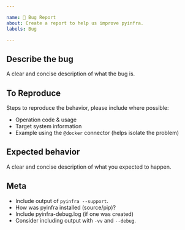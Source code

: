 ```yaml
---

name: 🐛 Bug Report
about: Create a report to help us improve pyinfra.
labels: Bug

---
```


## Describe the bug
A clear and concise description of what the bug is.

## To Reproduce
Steps to reproduce the behavior, please include where possible:

+ Operation code & usage
+ Target system information
+ Example using the `@docker` connector (helps isolate the problem)

## Expected behavior
A clear and concise description of what you expected to happen.

## Meta
+ Include output of `pyinfra --support`.
+ How was pyinfra installed (source/pip)?
+ Include pyinfra-debug.log (if one was created)
+ Consider including output with `-vv` and `--debug`.
